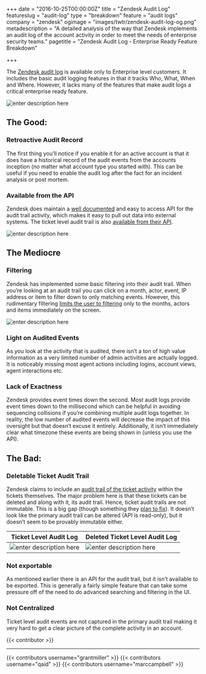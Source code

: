 +++
date = "2016-10-25T00:00:00Z"
title = "Zendesk Audit Log"
featureslug = "audit-log"
type = "breakdown"
feature = "audit logs"
company = "zendesk"
ogimage = "images/twtr/zendesk-audit-log-og.png"
metadescription = "A detailed analysis of the way that Zendesk implements an audit log of the account activity in order to meet the needs of enterprise security teams."
pagetitle = "Zendesk Audit Log - Enterprise Ready Feature Breakdown"

+++

The [Zendesk audit log](https://support.zendesk.com/hc/en-us/articles/203663196-Viewing-the-Audit-log-for-changes-Enterprise-) is available only to Enterprise level customers. It includes the basic audit logging features in that it tracks Who, What, When and Where. However, it lacks many of the features that make audit logs a critical enterprise ready feature.

![enter description here](https://i.imgur.com/yw9iVHO.png)

## The Good:
### Retroactive Audit Record
The first thing you’ll notice if you enable it for an active account is that it does have a historical record of the audit events from the accounts inception (no matter what account type you started with). This can be useful if you need to enable the audit log after the fact for an incident analysis or post mortem.

### Available from the API
Zendesk does maintain a [well documented](https://developer.zendesk.com/rest_api/docs/core/audit_logs) and easy to access API for the audit trail activity, which makes it easy to pull out data into external systems. The ticket level audit trail is also [available from their API](https://developer.zendesk.com/rest_api/docs/core/ticket_audits).

![enter description here](https://i.imgur.com/lNrKEIU.png)

## The Mediocre
### Filtering
Zendesk has implemented some basic filtering into their audit trail. When you’re looking at an audit trail you can click on a month, actor, event, IP address or item to filter down to only matching events. However, this rudimentary filtering [limits the user to filtering](https://support.zendesk.com/hc/en-us/community/posts/204142156-Search-Audit-Log) only to the months, actors and items immediately on the screen.

![enter description here](https://i.imgur.com/W71bCzC.png)

### Light on Audited Events
As you look at the activity that is audited, there isn’t a ton of high value information as a very limited number of admin activities are actually logged. It is noticeably missing most agent actions including logins, account views, agent interactions etc.

### Lack of Exactness
Zendesk provides event times down the second. Most audit logs provide event times down to the millisecond which can be helpful in avoiding sequencing collisions if you’re combining multiple audit logs together. In reality, the low number of audited events will decrease the impact of this oversight but that doesn’t excuse it entirely. Additionally, it isn’t immediately clear what timezone these events are being shown in (unless you use the API).

## The Bad:
### Deletable Ticket Audit Trail
Zendesk claims to include an [audit trail of the ticket activity](https://support.zendesk.com/hc/en-us/articles/203691176) within the tickets themselves. The major problem here is that these tickets can be deleted and along with it, its audit trail. Hence, ticket audit trails are not immutable. This is a big gap (though something they [plan to fix](https://support.zendesk.com/hc/en-us/community/posts/203432386)). It doesn’t look like the primary audit trail can be altered (API is read-only), but it doesn’t seem to be provably immutable either.

| Ticket Level Audit Log | Deleted Ticket Level Audit Log |
| ---------------------- | ------------------------------ |
| ![enter description here](https://i.imgur.com/wMOrTFS.png) | ![enter description here](https://i.imgur.com/xmemmYK.png) |

### Not exportable
As mentioned earlier there is an API for the audit trail, but it isn’t available to be exported. This is generally a fairly simple feature that can take some pressure off of the need to do advanced searching and filtering in the UI.

### Not Centralized
Ticket level audit events are not captured in the primary audit trail making it very hard to get a clear picture of the complete activity in an account.

{{< contributor >}}

----
{{< contributors username="grantmiller" >}}
{{< contributors username="qaid" >}}
{{< contributors username="marccampbell" >}}
